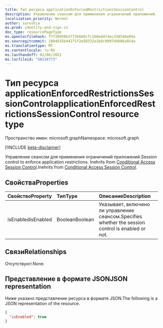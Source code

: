 ```yaml
---
title: Тип ресурса applicationEnforcedRestrictionsSessionControl
description: Управление сеансом для применения ограничений приложений.
localization_priority: Normal
author: sureshja
ms.prod: identity-and-sign-in
doc_type: resourcePageType
ms.openlocfilehash: f7f20950b3773e660cfc1b0ed4fdec338546e09a
ms.sourcegitcommit: 1004835b44271f2e50332a1bdc9097d4b06a914a
ms.translationtype: MT
ms.contentlocale: ru-RU
ms.lasthandoff: 02/06/2021
ms.locfileid: "50134773"
---
```

# <a name="applicationenforcedrestrictionssessioncontrol-resource-type"></a><span data-ttu-id="d0f8a-103">Тип ресурса applicationEnforcedRestrictionsSessionControl</span><span class="sxs-lookup"><span data-stu-id="d0f8a-103">applicationEnforcedRestrictionsSessionControl resource type</span></span>

<span data-ttu-id="d0f8a-104">Пространство имен: microsoft.graph</span><span class="sxs-lookup"><span data-stu-id="d0f8a-104">Namespace: microsoft.graph</span></span>

[!INCLUDE [beta-disclaimer](../../includes/beta-disclaimer.md)]

<span data-ttu-id="d0f8a-105">Управление сеансом для применения ограничений приложений.</span><span class="sxs-lookup"><span data-stu-id="d0f8a-105">Session control to enforce application restrictions.</span></span> <span data-ttu-id="d0f8a-106">Inehrits from [Conditional Access Session Control](conditionalaccesssessioncontrol.md).</span><span class="sxs-lookup"><span data-stu-id="d0f8a-106">Inehrits from [Conditional Access Session Control](conditionalaccesssessioncontrol.md).</span></span>

## <a name="properties"></a><span data-ttu-id="d0f8a-107">Свойства</span><span class="sxs-lookup"><span data-stu-id="d0f8a-107">Properties</span></span>

| <span data-ttu-id="d0f8a-108">Свойство</span><span class="sxs-lookup"><span data-stu-id="d0f8a-108">Property</span></span>     | <span data-ttu-id="d0f8a-109">Тип</span><span class="sxs-lookup"><span data-stu-id="d0f8a-109">Type</span></span>        | <span data-ttu-id="d0f8a-110">Описание</span><span class="sxs-lookup"><span data-stu-id="d0f8a-110">Description</span></span> |
|:-------------|:------------|:------------|
|<span data-ttu-id="d0f8a-111">isEnabled</span><span class="sxs-lookup"><span data-stu-id="d0f8a-111">isEnabled</span></span>     |<span data-ttu-id="d0f8a-112">Boolean</span><span class="sxs-lookup"><span data-stu-id="d0f8a-112">Boolean</span></span>      | <span data-ttu-id="d0f8a-113">Указывает, включено ли управление сеансом.</span><span class="sxs-lookup"><span data-stu-id="d0f8a-113">Specifies whether the session control is enabled or not.</span></span> |

## <a name="relationships"></a><span data-ttu-id="d0f8a-114">Связи</span><span class="sxs-lookup"><span data-stu-id="d0f8a-114">Relationships</span></span>

<span data-ttu-id="d0f8a-115">Отсутствуют.</span><span class="sxs-lookup"><span data-stu-id="d0f8a-115">None.</span></span>

## <a name="json-representation"></a><span data-ttu-id="d0f8a-116">Представление в формате JSON</span><span class="sxs-lookup"><span data-stu-id="d0f8a-116">JSON representation</span></span>

<span data-ttu-id="d0f8a-117">Ниже указано представление ресурса в формате JSON.</span><span class="sxs-lookup"><span data-stu-id="d0f8a-117">The following is a JSON representation of the resource.</span></span>

<!-- {
  "blockType": "resource",
  "optionalProperties": [

  ],
  "@odata.type": "microsoft.graph.applicationEnforcedRestrictionsSessionControl",
  "baseType": "microsoft.graph.conditionalAccessSessionControl"
}-->

```json
{
  "isEnabled": true
}
```

<!-- uuid: 16cd6b66-4b1a-43a1-adaf-3a886856ed98
2019-02-04 14:57:30 UTC -->
<!-- {
  "type": "#page.annotation",
  "description": "applicationEnforcedRestrictionsSessionControl resource",
  "keywords": "",
  "section": "documentation",
  "tocPath": ""
}-->



